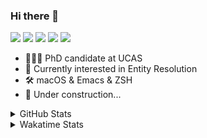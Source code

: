 ### Hi there 👋

[![](https://img.shields.io/badge/-Email-325180?logo=maildotru&logoColor=white&style=flat-square)](mailto:hi@wang.tianshu.me)
[![](https://img.shields.io/badge/-GitHub-black?logo=GitHub&style=flat-square)](https://github.com/tshu-w)
[![](https://img.shields.io/badge/-Telegram-26a5e4?labelColor=fafafa&logo=telegram&style=flat-square)](https://t.me/tshu_w) 
[![](https://img.shields.io/badge/-Twitter-1da1f2?logo=Twitter&logoColor=white&style=flat-square)](https://twitter.com/tshu_w)
[![](https://komarev.com/ghpvc/?username=tshu-w&color=blueviolet&style=flat-square)]()



- 🧑🏻‍🎓 PhD candidate at UCAS
- 🔭 Currently interested in Entity Resolution
- 🛠 macOS & Emacs & ZSH
- 🚧 Under construction...

<details>

<summary>GitHub Stats</summary>

![Tianshu's GitHub stats](https://github-readme-stats.vercel.app/api?username=tshu-w&show_icons=true&theme=buefy&count_private=true)
  
</details>


<details>
  <summary>Wakatime Stats</summary>

  Currently, files accessed by tramp cannot be tracked by wakatime, see https://github.com/wakatime/wakatime-mode/issues/27
  <br>
  
<!--START_SECTION:waka-->
**I'm an Early 🐤** 

```text
🌞 Morning    60 commits     █████░░░░░░░░░░░░░░░░░░░░   22.14% 
🌆 Daytime    137 commits    ████████████░░░░░░░░░░░░░   50.55% 
🌃 Evening    70 commits     ██████░░░░░░░░░░░░░░░░░░░   25.83% 
🌙 Night      4 commits      ░░░░░░░░░░░░░░░░░░░░░░░░░   1.48%

```
📅 **I'm Most Productive on Monday** 

```text
Monday       62 commits     █████░░░░░░░░░░░░░░░░░░░░   22.88% 
Tuesday      47 commits     ████░░░░░░░░░░░░░░░░░░░░░   17.34% 
Wednesday    20 commits     █░░░░░░░░░░░░░░░░░░░░░░░░   7.38% 
Thursday     29 commits     ██░░░░░░░░░░░░░░░░░░░░░░░   10.7% 
Friday       47 commits     ████░░░░░░░░░░░░░░░░░░░░░   17.34% 
Saturday     48 commits     ████░░░░░░░░░░░░░░░░░░░░░   17.71% 
Sunday       18 commits     █░░░░░░░░░░░░░░░░░░░░░░░░   6.64%

```


📊 **This Week I Spent My Time On** 

```text
💬 Programming Languages: 
sh                       33 hrs 36 mins      ██████████████████░░░░░░░   74.43% 
Org                      4 hrs 5 mins        ██░░░░░░░░░░░░░░░░░░░░░░░   9.07% 
Python                   3 hrs 19 mins       █░░░░░░░░░░░░░░░░░░░░░░░░   7.36% 
Emacs Lisp               2 hrs 49 mins       █░░░░░░░░░░░░░░░░░░░░░░░░   6.24% 
Other                    1 hr 17 mins        ░░░░░░░░░░░░░░░░░░░░░░░░░   2.85%

🔥 Editors: 
Zsh                      33 hrs 36 mins      ██████████████████░░░░░░░   74.43% 
Emacs                    11 hrs 32 mins      ██████░░░░░░░░░░░░░░░░░░░   25.55% 
Unknown Editor           0 secs              ░░░░░░░░░░░░░░░░░░░░░░░░░   0.02%

🐱‍💻 Projects: 
lightning-template       24 hrs 2 mins       █████████████░░░░░░░░░░░░   53.25% 
Terminal                 12 hrs 25 mins      ███████░░░░░░░░░░░░░░░░░░   27.51% 
Unknown Project          5 hrs 8 mins        ██░░░░░░░░░░░░░░░░░░░░░░░   11.38% 
emacs                    2 hrs 31 mins       █░░░░░░░░░░░░░░░░░░░░░░░░   5.59% 
dotfiles                 30 mins             ░░░░░░░░░░░░░░░░░░░░░░░░░   1.12%

💻 Operating System: 
Mac                      25 hrs 17 mins      ██████████████░░░░░░░░░░░   56.02% 
Linux                    19 hrs 51 mins      ███████████░░░░░░░░░░░░░░   43.98%

```

**I Mostly Code in Python** 

```text
Python                   7 repos             █████████░░░░░░░░░░░░░░░░   36.84% 
HTML                     2 repos             ██░░░░░░░░░░░░░░░░░░░░░░░   10.53% 
Emacs Lisp               2 repos             ██░░░░░░░░░░░░░░░░░░░░░░░   10.53% 
JavaScript               2 repos             ██░░░░░░░░░░░░░░░░░░░░░░░   10.53% 
TeX                      2 repos             ██░░░░░░░░░░░░░░░░░░░░░░░   10.53%

```



 Last Updated on 25/02/2022 08:06:01 UTC
<!--END_SECTION:waka-->
</details>
